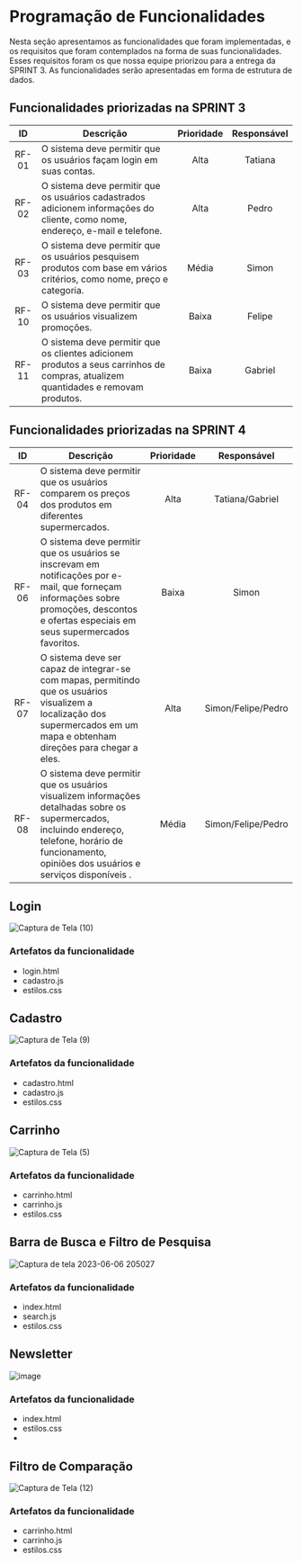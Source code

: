 # Programação de Funcionalidades


Nesta seção apresentamos as funcionalidades que foram implementadas, e os requisitos que foram contemplados na forma de suas funcionalidades.
Esses requisitos foram os que nossa equipe priorizou para a entrega da SPRINT 3. As funcionalidades serão apresentadas em forma de estrutura de dados.


## Funcionalidades priorizadas na SPRINT 3

| ID | Descrição | Prioridade | Responsável |
| :---: | --- | :---: | :---: |
| RF-01 | O sistema deve permitir que os usuários façam login em suas contas. | Alta | Tatiana |
| RF-02 | O sistema deve permitir que os usuários cadastrados adicionem informações do cliente, como nome, endereço, e-mail e telefone. | Alta | Pedro |
| RF-03 | O sistema deve permitir que os usuários pesquisem produtos com base em vários critérios, como nome, preço e categoria. | Média | Simon |
| RF-10 | O sistema deve permitir que os usuários visualizem promoções. | Baixa | Felipe |
| RF-11 | O sistema deve permitir que os clientes adicionem produtos a seus carrinhos de compras, atualizem quantidades e removam produtos. | Baixa | Gabriel |

## Funcionalidades priorizadas na SPRINT 4

| ID | Descrição | Prioridade | Responsável |
| :---: | --- | :---: | :---: |
| RF-04 | O sistema deve permitir que os usuários comparem os preços dos produtos em diferentes supermercados. | Alta | Tatiana/Gabriel|
| RF-06 |O sistema deve permitir que os usuários se inscrevam em notificações por e-mail, que forneçam informações sobre promoções, descontos e ofertas especiais em seus supermercados favoritos. | Baixa | Simon |
| RF-07 |O sistema deve ser capaz de integrar-se com mapas, permitindo que os usuários visualizem a localização dos supermercados em um mapa e obtenham direções para chegar a eles. | Alta | Simon/Felipe/Pedro |
| RF-08 | O sistema deve permitir que os usuários visualizem informações detalhadas sobre os supermercados, incluindo endereço, telefone, horário de funcionamento, opiniões dos usuários e serviços disponíveis . | Média |  Simon/Felipe/Pedro |

## Login

![Captura de Tela (10)](https://github.com/ICEI-PUC-Minas-PMV-ADS/pmv-ads-2023-1-e1-proj-web-t15-e1-proj-web-t15-time-1-projprecocerto/assets/74187849/0c81a18d-b0b4-49cc-9eee-a7760c9076d8)

### Artefatos da funcionalidade

* login.html
* cadastro.js
* estilos.css

## Cadastro

![Captura de Tela (9)](https://github.com/ICEI-PUC-Minas-PMV-ADS/pmv-ads-2023-1-e1-proj-web-t15-e1-proj-web-t15-time-1-projprecocerto/assets/74187849/943d9a69-724a-4a27-a395-05b8112d3ed0)

### Artefatos da funcionalidade

* cadastro.html
* cadastro.js
* estilos.css


## Carrinho

![Captura de Tela (5)](https://github.com/ICEI-PUC-Minas-PMV-ADS/pmv-ads-2023-1-e1-proj-web-t15-e1-proj-web-t15-time-1-projprecocerto/assets/74187849/3ec6ec68-a775-42e3-9265-047a8763a759)

### Artefatos da funcionalidade

* carrinho.html
* carrinho.js
* estilos.css       
     

## Barra de Busca e Filtro de Pesquisa

![Captura de tela 2023-06-06 205027](https://github.com/ICEI-PUC-Minas-PMV-ADS/pmv-ads-2023-1-e1-proj-web-t15-e1-proj-web-t15-time-1-projprecocerto/assets/74187849/d1a4acea-8f60-4840-a074-1d82c4cb820a)
[](url)

### Artefatos da funcionalidade

* index.html
* search.js 
* estilos.css 

## Newsletter

![image](https://github.com/ICEI-PUC-Minas-PMV-ADS/pmv-ads-2023-1-e1-proj-web-t15-e1-proj-web-t15-time-1-projprecocerto/assets/74187849/cb8d4c82-8c9b-46e2-864a-d44e4d57e89e)

### Artefatos da funcionalidade

* index.html
* estilos.css
* 
## Filtro de Comparação

![Captura de Tela (12)](https://github.com/ICEI-PUC-Minas-PMV-ADS/pmv-ads-2023-1-e1-proj-web-t15-e1-proj-web-t15-time-1-projprecocerto/assets/74187849/b3715d99-645c-4df1-8982-113631263d71)

### Artefatos da funcionalidade

* carrinho.html
* carrinho.js
* estilos.css 

